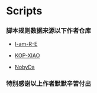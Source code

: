 # Scripts

### 脚本规则数据来源以下作者仓库

- [I-am-R-E](https://github.com/I-am-R-E)

- [KOP-XIAO](https://github.com/KOP-XIAO)

- [NobyDa](https://github.com/NobyDa)

### 特别感谢以上作者默默辛苦付出